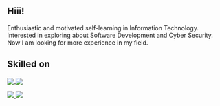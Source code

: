 
## Hiii!

Enthusiastic and motivated self-learning in Information Technology. Interested in exploring about Software Development and Cyber Security. Now I am looking for more experience in my field.



## Skilled on

<a href="https://github.com/barokatu" align="center">
  <img align="center" src="https://github-readme-stats.vercel.app/api?username=barokatu&count_private=true&show_icons=true&theme=chartreuse-dark" />
</a>
<a href="https://github.com/barokatu" align="center">
  <img align="center" src="https://github-readme-stats.vercel.app/api/top-langs/?username=barokatu&layout=compact&theme=chartreuse-dark&langs_count=8" />
</a>


<p align="">
  <a href="https://www.linkedin.com/in/barokatu/">
    <img src="https://img.shields.io/badge/-mohammad%20barokatu%20rizky-blue?style=for-the-badge&logo=Linkedin&logoColor=00AEFF&labelColor=black&color=black">
  </a>
  <a href="mailto:rizky21id@gmail.com">
    <img src="https://img.shields.io/badge/rizky21id@gmail.com-0078D4?style=for-the-badge&logo=Microsoft-Outlook&logoColor=00AEFF&labelColor=black&color=black">
  </a>
</p>
